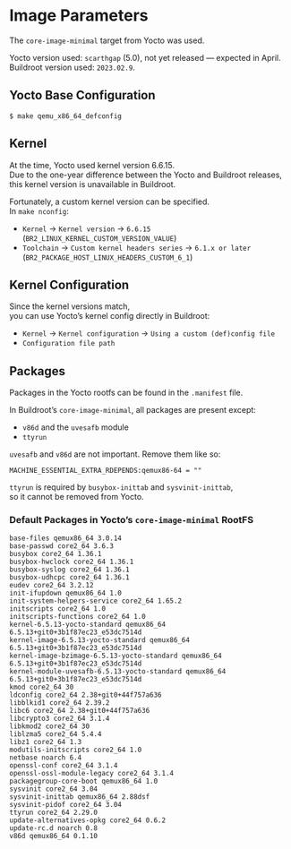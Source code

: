 # Image Parameters

The `core-image-minimal` target from Yocto was used.

Yocto version used: `scarthgap` (5.0), not yet released — expected in April.  
Buildroot version used: `2023.02.9`.

## Yocto Base Configuration

```ShellSession
$ make qemu_x86_64_defconfig
```

## Kernel

At the time, Yocto used kernel version 6.6.15.  
Due to the one-year difference between the Yocto and Buildroot releases,  
this kernel version is unavailable in Buildroot.

Fortunately, a custom kernel version can be specified.  
In `make nconfig`:
- `Kernel` → `Kernel version` → `6.6.15` (`BR2_LINUX_KERNEL_CUSTOM_VERSION_VALUE`)
- `Toolchain` → `Custom kernel headers series` → `6.1.x or later` (`BR2_PACKAGE_HOST_LINUX_HEADERS_CUSTOM_6_1`)

## Kernel Configuration

Since the kernel versions match,  
you can use Yocto’s kernel config directly in Buildroot:  
- `Kernel` → `Kernel configuration` → `Using a custom (def)config file`  
- `Configuration file path`

## Packages

Packages in the Yocto rootfs can be found in the `.manifest` file.

In Buildroot’s `core-image-minimal`, all packages are present except:
- `v86d` and the `uvesafb` module
- `ttyrun`

`uvesafb` and `v86d` are not important. Remove them like so:
```bitbake
MACHINE_ESSENTIAL_EXTRA_RDEPENDS:qemux86-64 = ""
```

`ttyrun` is required by `busybox-inittab` and `sysvinit-inittab`,  
so it cannot be removed from Yocto.

### Default Packages in Yocto’s `core-image-minimal` RootFS

```
base-files qemux86_64 3.0.14
base-passwd core2_64 3.6.3
busybox core2_64 1.36.1
busybox-hwclock core2_64 1.36.1
busybox-syslog core2_64 1.36.1
busybox-udhcpc core2_64 1.36.1
eudev core2_64 3.2.12
init-ifupdown qemux86_64 1.0
init-system-helpers-service core2_64 1.65.2
initscripts core2_64 1.0
initscripts-functions core2_64 1.0
kernel-6.5.13-yocto-standard qemux86_64 6.5.13+git0+3b1f87ec23_e53dc7514d
kernel-image-6.5.13-yocto-standard qemux86_64 6.5.13+git0+3b1f87ec23_e53dc7514d
kernel-image-bzimage-6.5.13-yocto-standard qemux86_64 6.5.13+git0+3b1f87ec23_e53dc7514d
kernel-module-uvesafb-6.5.13-yocto-standard qemux86_64 6.5.13+git0+3b1f87ec23_e53dc7514d
kmod core2_64 30
ldconfig core2_64 2.38+git0+44f757a636
libblkid1 core2_64 2.39.2
libc6 core2_64 2.38+git0+44f757a636
libcrypto3 core2_64 3.1.4
libkmod2 core2_64 30
liblzma5 core2_64 5.4.4
libz1 core2_64 1.3
modutils-initscripts core2_64 1.0
netbase noarch 6.4
openssl-conf core2_64 3.1.4
openssl-ossl-module-legacy core2_64 3.1.4
packagegroup-core-boot qemux86_64 1.0
sysvinit core2_64 3.04
sysvinit-inittab qemux86_64 2.88dsf
sysvinit-pidof core2_64 3.04
ttyrun core2_64 2.29.0
update-alternatives-opkg core2_64 0.6.2
update-rc.d noarch 0.8
v86d qemux86_64 0.1.10
```
